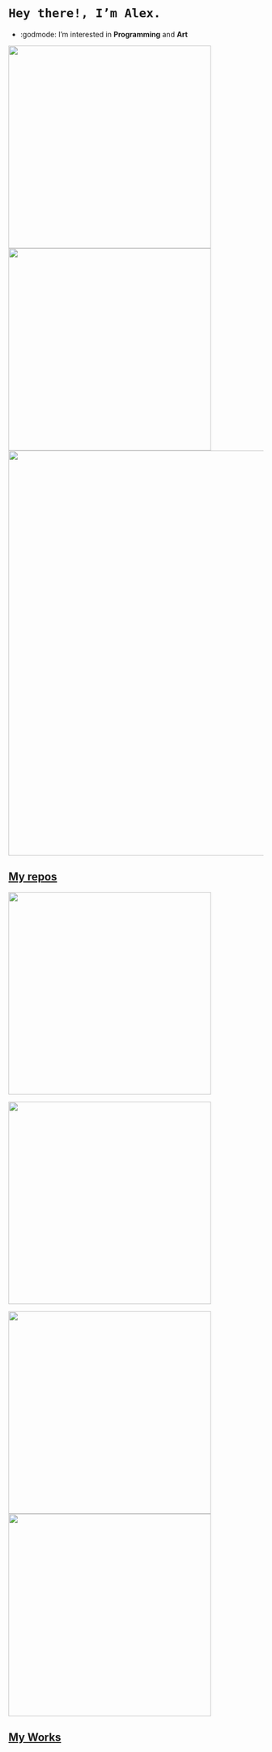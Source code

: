 
# ```Hey there!, I’m Alex.```

* :godmode: I’m interested in **Programming** and **Art**
<!---
* :suspect: I’m currently learning English, Web Development, git, frameworks and other stuff
* :goberserk: I’m looking to collaborate on any project to help me to gain some experience in the programming world
* :feelsgood: How to reach me? If you like my repos, you would contact me by _**[e-mail](mailto:eichenberger.che@gmail.com)**_ or _**[linkedin](https://www.linkedin.com/in/eichenbergerche)**_
--->
  
<p align="left">
  <a href="https://github.com/alexdeassis7"><img width="400" src="https://github-readme-stats.vercel.app/api?username=alexdeassis7&show_icons=true&theme=gruvbox">
  <a href="https://github.com/alexdeassis7"><img width="400" src="https://github-readme-stats.vercel.app/api/top-langs/?username=alexdeassis7&hide=html,scss,css,shell&langs_count=10&layout=compact&theme=gruvbox">
  <a href="https://github.com/alexdeassis7"><img width="800" src="https://github-profile-trophy.vercel.app/?username=alexdeassis7&row=1&column=5&theme=gruvbox">
</p>
    
## My repos
    
<p align="left">
  
  <a href="https://github.com/alexdeassis7/FlutterUTNjulio2021"><img width="400" src="https://github-readme-stats.vercel.app/api/pin/?username=alexdeassis7&card_height=300&&repo=PythonCousera&langs_count=5&layout=compact&theme=gruvbox">
     
  <a href="https://github.com/eichenbergerche/PythonCousera"><img width="400" src="https://github-readme-stats.vercel.app/api/pin/?username=eichenbergerche&card_height=300&&repo=PythonCousera&langs_count=5&layout=compact&theme=gruvbox">
    
  <a href="https://github.com/eichenbergerche/todo-list"><img width="400" src="https://github-readme-stats.vercel.app/api/pin/?username=eichenbergerche&repo=todo-list&layout=compact&theme=gruvbox">
  <a href="https://github.com/eichenbergerche/github-readme-stats-tuto"><img width="400" src="https://github-readme-stats.vercel.app/api/pin/?username=alexdeassis7&repo=github-readme-stats-tuto&hide=html,scss,css&langs_count=10&layout=compact&theme=gruvbox">
</p>  
    
## My Works
 
<!---   
<a href=https://envolvedorasyservicios.com.ar/inicio><img align="left" width="400" src="https://github.com/eichenbergerche/websites/blob/main/envolvedoras.png">
<a href=https://www.litoralpack.com.ar/><img align="left" width="400" src="https://github.com/eichenbergerche/websites/blob/main/litoralPack.png">

eichenbergerche/eichenbergerche is a ✨ special ✨ repository because its `README.md` (this file) appears on your GitHub profile.
You can click the Preview link to take a look at your changes..
--->
